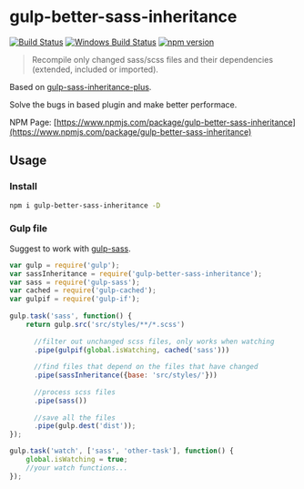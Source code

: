 # gulp-better-sass-inheritance

[![Build Status](https://travis-ci.org/Jeff2Ma/gulp-better-sass-inheritance.svg?branch=master)](https://travis-ci.org/Jeff2Ma/gulp-better-sass-inheritance)
[![Windows Build Status](https://ci.appveyor.com/api/projects/status/github/Jeff2Ma/gulp-better-sass-inheritance?branch=master&svg=true)](https://ci.appveyor.com/project/Jeff2Ma/gulp-better-sass-inheritance)
[![npm version](https://badge.fury.io/js/gulp-better-sass-inheritance.svg)](https://www.npmjs.com/package/gulp-better-sass-inheritance)

> Recompile only changed sass/scss files and their dependencies (extended, included or imported).

Based on [gulp-sass-inheritance-plus](https://www.npmjs.com/package/gulp-sass-inheritance-plus).

Solve the bugs in based plugin and make better performace.

NPM Page: [https://www.npmjs.com/package/gulp-better-sass-inheritance](https://www.npmjs.com/package/gulp-better-sass-inheritance)

## Usage

### Install

```bash
npm i gulp-better-sass-inheritance -D
```

### Gulp file

Suggest to work with [gulp-sass](https://www.npmjs.com/package/gulp-sass).


```javascript
var gulp = require('gulp');
var sassInheritance = require('gulp-better-sass-inheritance');
var sass = require('gulp-sass');
var cached = require('gulp-cached');
var gulpif = require('gulp-if');
 
gulp.task('sass', function() {
    return gulp.src('src/styles/**/*.scss')
 
      //filter out unchanged scss files, only works when watching 
      .pipe(gulpif(global.isWatching, cached('sass')))
 
      //find files that depend on the files that have changed 
      .pipe(sassInheritance({base: 'src/styles/'}))
 
      //process scss files 
      .pipe(sass())
 
      //save all the files 
      .pipe(gulp.dest('dist'));
});

gulp.task('watch', ['sass', 'other-task'], function() {
	global.isWatching = true;
    //your watch functions... 
});
```